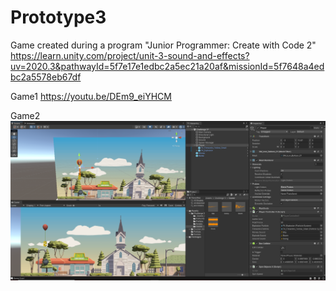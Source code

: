 # Prototype3

Game created during a program "Junior Programmer: Create with Code 2" https://learn.unity.com/project/unit-3-sound-and-effects?uv=2020.3&pathwayId=5f7e17e1edbc2a5ec21a20af&missionId=5f7648a4edbc2a5578eb67df 

Game1
https://youtu.be/DEm9_eiYHCM

Game2
![](https://github.com/jeti20/Prototype3/blob/main/Pictures/png1.PNG)
